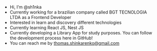 - Hi, I’m @sh1nka
- Currently working for a brazilian company called BGT TECNOLOGIA LTDA as a Frontend Developer
- Interested in learn and discovery different technologies
- Currently learning React JS, Nest JS
- Currently developing a Library App for study purposes. You can follow the development process here in GitHub!
- You can reach me by thomas.shinkarenko@gmail.com

<!---
sh1nka/sh1nka is a ✨ special ✨ repository because its `README.md` (this file) appears on your GitHub profile.
You can click the Preview link to take a look at your changes.
--->
